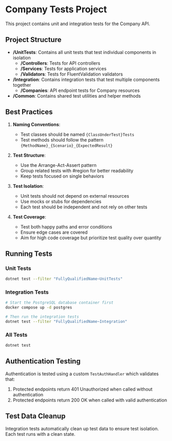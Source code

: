 # Company Tests Project

This project contains unit and integration tests for the Company API.

## Project Structure

- **/UnitTests**: Contains all unit tests that test individual components in isolation
  - **/Controllers**: Tests for API controllers
  - **/Services**: Tests for application services
  - **/Validators**: Tests for FluentValidation validators
- **/Integration**: Contains integration tests that test multiple components together
  - **/Companies**: API endpoint tests for Company resources
- **/Common**: Contains shared test utilities and helper methods

## Best Practices

1. **Naming Conventions**:
   - Test classes should be named `{ClassUnderTest}Tests`
   - Test methods should follow the pattern `{MethodName}_{Scenario}_{ExpectedResult}`

2. **Test Structure**:
   - Use the Arrange-Act-Assert pattern
   - Group related tests with #region for better readability
   - Keep tests focused on single behaviors

3. **Test Isolation**:
   - Unit tests should not depend on external resources
   - Use mocks or stubs for dependencies
   - Each test should be independent and not rely on other tests

4. **Test Coverage**:
   - Test both happy paths and error conditions
   - Ensure edge cases are covered
   - Aim for high code coverage but prioritize test quality over quantity

## Running Tests

### Unit Tests

```bash
dotnet test --filter "FullyQualifiedName~UnitTests"
```

### Integration Tests

```bash
# Start the PostgreSQL database container first
docker compose up -d postgres

# Then run the integration tests
dotnet test --filter "FullyQualifiedName~Integration"
```

### All Tests

```bash
dotnet test
```

## Authentication Testing

Authentication is tested using a custom `TestAuthHandler` which validates that:

1. Protected endpoints return 401 Unauthorized when called without authentication
2. Protected endpoints return 200 OK when called with valid authentication

## Test Data Cleanup

Integration tests automatically clean up test data to ensure test isolation. Each test runs with a clean state. 
